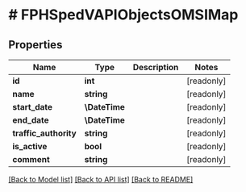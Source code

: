 # # FPHSpedVAPIObjectsOMSIMap

## Properties

Name | Type | Description | Notes
------------ | ------------- | ------------- | -------------
**id** | **int** |  | [readonly]
**name** | **string** |  | [readonly]
**start_date** | **\DateTime** |  | [readonly]
**end_date** | **\DateTime** |  | [readonly]
**traffic_authority** | **string** |  | [readonly]
**is_active** | **bool** |  | [readonly]
**comment** | **string** |  | [readonly]

[[Back to Model list]](../../README.md#models) [[Back to API list]](../../README.md#endpoints) [[Back to README]](../../README.md)

